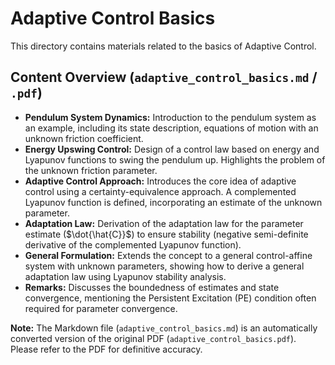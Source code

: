 # Adaptive Control Basics

This directory contains materials related to the basics of Adaptive Control.

## Content Overview (`adaptive_control_basics.md` / `.pdf`)

- **Pendulum System Dynamics:** Introduction to the pendulum system as an example, including its state description, equations of motion with an unknown friction coefficient.
- **Energy Upswing Control:** Design of a control law based on energy and Lyapunov functions to swing the pendulum up. Highlights the problem of the unknown friction parameter.
- **Adaptive Control Approach:** Introduces the core idea of adaptive control using a certainty-equivalence approach. A complemented Lyapunov function is defined, incorporating an estimate of the unknown parameter.
- **Adaptation Law:** Derivation of the adaptation law for the parameter estimate ($\dot{\hat{C}}$) to ensure stability (negative semi-definite derivative of the complemented Lyapunov function).
- **General Formulation:** Extends the concept to a general control-affine system with unknown parameters, showing how to derive a general adaptation law using Lyapunov stability analysis.
- **Remarks:** Discusses the boundedness of estimates and state convergence, mentioning the Persistent Excitation (PE) condition often required for parameter convergence.

**Note:** The Markdown file (`adaptive_control_basics.md`) is an automatically converted version of the original PDF (`adaptive_control_basics.pdf`). Please refer to the PDF for definitive accuracy. 
